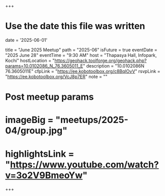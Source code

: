 +++
# Use the date this file was written
date = '2025-06-01'

title = "June 2025 Meetup"
path = "2025-06"
isFuture = true
eventDate = "2025 June 28"
eventTime = "9:30 AM"
host = "Thapasya Hall, Infopark, Kochi"
hostLocation = "https://geohack.toolforge.org/geohack.php?params=10.0102086_N_76.3605011_E"
description = "10.0102086N 76.3605011E"
cfpLink = "https://ee.kobotoolbox.org/c8BqIOvV"
rsvpLink = "https://ee.kobotoolbox.org/VcJ8p7ER"
note = ""

# Post meetup params
# imageBig = "meetups/2025-04/group.jpg"
# highlightsLink = "https://www.youtube.com/watch?v=3o2V9BmeoYw"
+++

<!-- 
![Group picture](/images/meetups/2025-04/group.jpg)

Group picture -->

